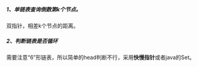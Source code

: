 ##### 1、单链表查询倒数第k个节点。

双指针，相差k个节点的距离。

##### 2、判断链表是否循环

需要注意“6”形链表，所以简单的head判断不行，采用**快慢指针**或者java的Set。
